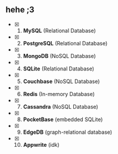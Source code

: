 ## hehe ;3
- [x] 1. **MySQL** (Relational Database)

- [x] 2. **PostgreSQL** (Relational Database)

- [x] 3. **MongoDB** (NoSQL Database)

- [x] 4. **SQLite** (Relational Database)

- [x] 5. **Couchbase** (NoSQL Database)

- [x] 6. **Redis** (In-memory Database)

- [x] 7. **Cassandra** (NoSQL Database)

- [x] 8. **PocketBase** (embedded SQLite)

- [x] 9. **EdgeDB** (graph-relational database)

- [X] 10. **Appwrite** (idk)